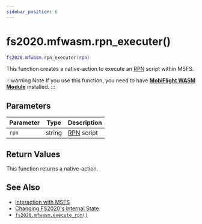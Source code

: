 ```yaml
---
sidebar_position: 6
---
```


# fs2020.mfwasm.rpn_executer()
```lua
fs2020.mfwasm.rpn_executer(rpn)
```
This function creates a native-action to execute an [RPN](https://docs.flightsimulator.com/html/Additional_Information/Reverse_Polish_Notation.htm) script within MSFS.

:::warning Note
If you use this function, you need to have [**MobiFlight WASM Module**](https://github.com/MobiFlight/MobiFlight-WASM-Module) installed.
:::

## Parameters
|Parameter|Type|Description|
|-|-|-|
|`rpn`|string|[RPN](https://docs.flightsimulator.com/html/Additional_Information/Reverse_Polish_Notation.htm) script|


## Return Values
This function returns a native-action.

## See Also
- [Interaction with MSFS](/guide/msfs)
- [Changing FS2020's Internal State](/guide/msfs#changing-fs2020s-internal-state)
- [`fs2020.mfwasm.execute_rpn()`](/libs/fs2020/fs2020_mfwasm_execute_rpn)
